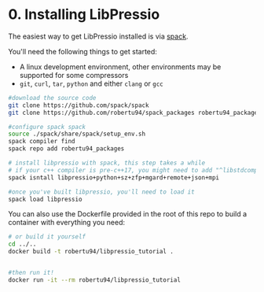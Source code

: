 # 0. Installing LibPressio

The easiest way to get LibPressio installed is via [spack](https://github.com/spack/spack).

You'll need the following things to get started:

+ A linux development environment, other environments may be supported for some compressors
+ `git`, `curl`, `tar`, `python` and either `clang` or `gcc`

```bash
#download the source code
git clone https://github.com/spack/spack
git clone https://github.com/robertu94/spack_packages robertu94_packages

#configure spack spack
source ./spack/share/spack/setup_env.sh
spack compiler find
spack repo add robertu94_packages

# install libpressio with spack, this step takes a while
# if your c++ compiler is pre-c++17, you might need to add "^libstdcompat+boost" to the end of this command
spack isntall libpressio+python+sz+zfp+mgard+remote+json+mpi

#once you've built libpressio, you'll need to load it
spack load libpressio
```

You can also use the Dockerfile provided in the root of this repo to build a container with everything you need:

```bash
# or build it yourself
cd ../..
docker build -t robertu94/libpressio_tutorial .


#then run it!
docker run -it --rm robertu94/libpressio_tutorial
```
